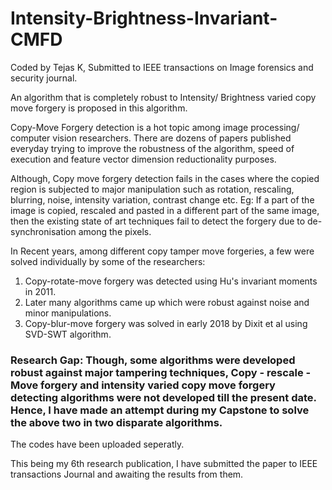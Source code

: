 # Intensity-Brightness-Invariant-CMFD

Coded by Tejas K, Submitted to IEEE transactions on Image forensics and security journal.

An algorithm that is completely robust to Intensity/ Brightness varied copy move forgery is proposed in this algorithm.

Copy-Move Forgery detection is a hot topic among image processing/ computer vision researchers. There are dozens of papers published everyday trying to improve the robustness of the algorithm, speed of execution and feature vector dimension reductionality purposes.

Although, Copy move forgery detection fails in the cases where the copied region is subjected to major manipulation such as rotation, rescaling, blurring, noise, intensity variation, contrast change etc. Eg: If a part of the image is copied, rescaled and pasted in a different part of the same image, then the existing state of art techniques fail to detect the forgery due to de-synchronisation among the pixels.

In Recent years, among different copy tamper move forgeries, a few were solved individually by some of the researchers:
1. Copy-rotate-move forgery was detected using Hu's invariant moments in 2011.
2. Later many algorithms came up which were robust against noise and minor manipulations.
3. Copy-blur-move forgery was solved in early 2018 by Dixit et al using SVD-SWT algorithm.

### Research Gap: Though, some algorithms were developed robust against major tampering techniques, Copy - rescale - Move forgery and intensity varied copy move forgery detecting algorithms were not developed till the present date. Hence, I have made an attempt during my Capstone to solve the above two in two disparate algorithms. 

The codes have been uploaded seperatly. 

This being my 6th research publication, I have submitted the paper to IEEE transactions Journal and awaiting the results from them.
